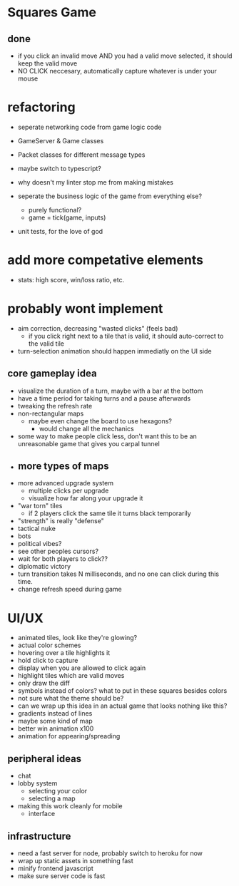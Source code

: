 # Squares Game
## done
- if you click an invalid move AND you had a valid move selected, it should keep the valid move
- NO CLICK neccesary, automatically capture whatever is under your mouse

# refactoring
- seperate networking code from game logic code
- GameServer & Game classes
- Packet classes for different message types
- maybe switch to typescript?
- why doesn't my linter stop me from making mistakes

- seperate the business logic of the game from everything else?
    - purely functional?
    - game = tick(game, inputs)

- unit tests, for the love of god

# add more competative elements
- stats: high score, win/loss ratio, etc.

# probably wont implement
- aim correction, decreasing "wasted clicks" (feels bad)
    - if you click right next to a tile that is valid, it should auto-correct to the valid tile
- turn-selection animation should happen immediatly on the UI side

## core gameplay idea
- visualize the duration of a turn, maybe with a bar at the bottom
- have a time period for taking turns and a pause afterwards
- tweaking the refresh rate
- non-rectangular maps
    - maybe even change the board to use hexagons?
        - would change all the mechanics
- some way to make people click less, don't want this to be an unreasonable game that gives you carpal tunnel
- more types of maps
    - 
- more advanced upgrade system
    - multiple clicks per upgrade
    - visualize how far along your upgrade it
- "war torn" tiles
    - if 2 players click the same tile it turns black temporarily
- "strength" is really "defense"
- tactical nuke
- bots
- political vibes?
- see other peoples cursors?
- wait for both players to click??
- diplomatic victory
- turn transition takes N milliseconds, and no one can click during this time.
- change refresh speed during game
# UI/UX
- animated tiles, look like they're glowing?
- actual color schemes
- hovering over a tile highlights it
- hold click to capture
- display when you are allowed to click again
- highlight tiles which are valid moves
- only draw the diff
- symbols instead of colors? what to put in these squares besides colors
- not sure what the theme should be?
- can we wrap up this idea in an actual game that looks nothing like this?
- gradients instead of lines
- maybe some kind of map
- better win animation x100
- animation for appearing/spreading
## peripheral ideas
- chat
- lobby system
    - selecting your color
    - selecting a map
- making this work cleanly for mobile
    - interface
## infrastructure
- need a fast server for node, probably switch to heroku for now
- wrap up static assets in something fast
- minify frontend javascript
- make sure server code is fast